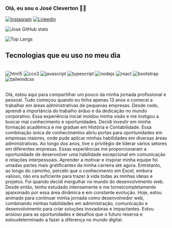 ### Olá, eu sou o José Cleverton 👍🏽

[![Instagram](https://img.shields.io/badge/Instagram-E4405F?style=for-the-badge&logo=instagram&logoColor=white)](https://www.instagram.com/) [![Linkedin](    https://img.shields.io/badge/LinkedIn-0077B5?style=for-the-badge&logo=linkedin&logoColor=white)](https://www.instagram.com/)

![Jose GitHub stats](https://github-readme-stats.vercel.app/api?username=Jose-cardos0&show_icons=true&theme=onedark)

![Top Langs](https://github-readme-stats.vercel.app/api/top-langs/?username=Jose-cardos0&layout=compact)


## Tecnologias que eu uso no meu dia

<div style="display: inline_block"><br/>
    <img align="center" alt="html5" src="https://img.shields.io/badge/HTML5-E34F26?style=for-the-badge&logo=html5&logoColor=white">
    <img align="center" alt="ccs3" src="https://img.shields.io/badge/CSS3-1572B6?style=for-the-badge&logo=css3&logoColor=white">
    <img align="center" alt="javascript" src="https://img.shields.io/badge/JavaScript-F7DF1E?style=for-the-badge&logo=javascript&logoColor=black">
    <img align="center" alt="typescript" src="https://img.shields.io/badge/TypeScript-007ACC?style=for-the-badge&logo=typescript&logoColor=white">
    <img align="center" alt="nodejs" src="https://img.shields.io/badge/Node.js-43853D?style=for-the-badge&logo=node.js&logoColor=white">
    <img align="center" alt="react" src="https://img.shields.io/badge/React-20232A?style=for-the-badge&logo=react&logoColor=61DAFB">
    <img align="center" alt="bootstrap" src="https://img.shields.io/badge/Bootstrap-563D7C?style=for-the-badge&logo=bootstrap&logoColor=white"><br/>
    <img align="center" alt="tailwindcss" src="https://img.shields.io/badge/Tailwind_CSS-38B2AC?style=for-the-badge&logo=tailwind-css&logoColor=white">
</div><br/>

Olá, estou aqui para compartilhar um pouco da minha jornada profissional e pessoal.
Tudo começou quando eu tinha apenas 13 anos e comecei a trabalhar em áreas administrativas de pequenas empresas. Desde cedo, aprendi a importância do trabalho árduo e da dedicação no mundo corporativo. Essa experiência inicial moldou minha visão e me instigou a buscar mai conhecimento e oportunidades. Decidi investir em minha formação acadêmica e me graduei em História e Contabilidade. Essa combinação única de conhecimentos abriu portas para oportunidades em empresas maiores, onde pude aplicar minhas habilidades em diversas áreas administrativas. Ao longo dos anos, tive o privilégio de liderar vários setores em diferentes empresas. Essas experiências me proporcionaram a oportunidade de desenvolver uma habilidade excepcional em comunicação e relações interpessoais. Aprender a motivar e inspirar minha equipe foi umadas partes mais gratificantes da minha carreira até agora. Entretanto, ao longo do caminho, percebi que o conhecimento em Excel, embora valioso, não era suficiente para trazer à vida todas as minhas ideias e projetos. Foi quando decidi mergulhar no mundo do desenvolvimento web. Desde então, tenho estudado intensamente e me torneicompletamente apaixonado por essa área dinâmica e em constante evolução. Hoje, estou animado para continuar minha jornada como desenvolvedor web, combinando minhas habilidades em administração, comunicação e desenvolvimento para criar soluções inovadoras e impactantes. Estou ansioso para as oportunidades e desafios que o futuro reserva e estoudeterminado a fazer a diferença no mundo digital.
